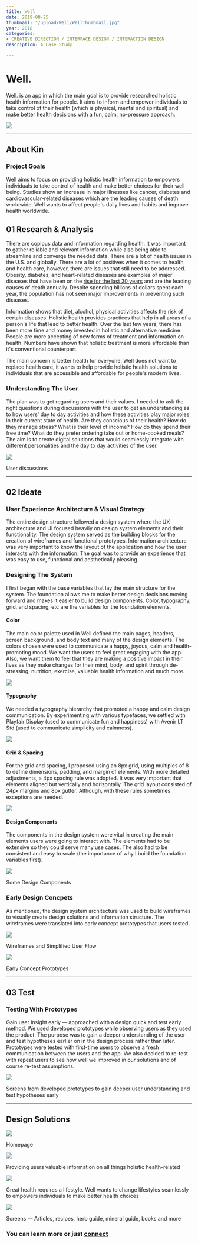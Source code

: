 ```yaml
---
title: Well
date: 2019-08-25
thumbnail: "/upload/Well/WellThumbnail.jpg"
year: 2018
categories:
- CREATIVE DIRECTION / INTERFACE DESIGN / INTERACTION DESIGN
description: A Case Study

---
```

# Well.

Well. is an app in which the main goal is to provide researched holistic health information for people. It aims to inform and empower individuals to take control of their health (which is physical, mental and spiritual) and make better health decisions with a fun, calm, no-pressure approach.

![](/upload/Well/WellThumbnail.jpg)

<hr>

## About Kin

### Project Goals

Well aims to focus on providing holistic health information to empowers individuals to take control of health and make better choices for their well being. Studies show an increase in major illnesses like cancer, diabetes and cardiovascular-related diseases which are the leading causes of death worldwide. Well wants to affect people's daily lives and habits and improve health worldwide.

## 01 Research & Analysis

There are copious data and information regarding health. It was important to gather reliable and relevant information while also being able to streamline and converge the needed data. There are a lot of health issues in the U.S. and globally. There are a lot of positives when it comes to health and health care, however, there are issues that still need to be addressed. Obesity, diabetes, and heart-related diseases are examples of major diseases that have been on the [rise for the last 30 years](https://www.americashealthrankings.org/) and are the leading causes of death annually. Despite spending billions of dollars spent each year, the population has not seen major improvements in preventing such diseases.

Information shows that diet, alcohol, physical activities affects the risk of certain diseases. Holistic health provides practices that help in all areas of a person's life that lead to better health. Over the last few years, there has been more time and money invested in holistic and alternative medicine. People are more accepting of new forms of treatment and information on health. Numbers have shown that holistic treatment is more affordable than it's conventional counterpart.  

The main concern is better health for everyone. Well does not want to replace health care, it wants to help provide holistic health solutions to individuals that are accessible and affordable for people's modern lives.
 
### Understanding The User

The plan was to get regarding users and their values. I needed to ask the right questions during discussions with the user to get an understanding as to how users' day to day activities and how these activities play major roles in their current state of health. Are they conscious of their health? How do they manage stress? What is their level of income? How do they spend their free time? What do they prefer ordering take out or home-cooked meals? The aim is to create digital solutions that would seamlessly integrate with different personalities and the day to day activities of the user.

![](/upload/Well/WellUserDiscussions.jpg)
<p class="photoInfo">
User discussions
</p>

<!-- ### Early Prototypes

Using first concepts high fidelity prototpyes early in the design process was helpful in gainning a deeper understanding of the user and how the solutions fit into their lives. Having a highly functional prototype -->

<hr>

## 02 Ideate

### User Experience Architecture & Visual Strategy

The entire design structure followed a design system where the UX architecture and UI focused heavily on design system elements and their functionality. The design system served as the building blocks for the creation of wireframes and functional prototypes. Information architecture was very important to know the layout of the application and how the user interacts with the information. The goal was to provide an experience that was easy to use, functional and aesthetically pleasing.


### Designing The System

I first began with the base variables that lay the main structure for the system. The foundation allows me to make better design decisions moving forward and makes it easier to build design components. Color, typography, grid, and spacing, etc are the variables for the foundation elements.

#### Color

The main color palette used in Well defined the main pages, headers, screen background, and body text and many of the design elements. The colors chosen were used to communicate a happy, joyous, calm and health-promoting mood. We want the users to feel great engaging with the app. Also, we want them to feel that they are making a positive impact in their lives as they make changes for their mind, body, and spirit through de-stressing, nutrition, exercise, valuable health information and much more.

![](/upload/Well/Colors.jpg)

#### Typography

We needed a typography hierarchy that promoted a happy and calm design communication. By experimenting with various typefaces, we settled with Playfair Display (used to communicate fun and happiness) with Avenir LT Std (used to communicate simplicity and calmness).

![](/upload/Well/Typography.jpg)


#### Grid & Spacing

For the grid and spacing, I proposed using an 8px grid, using multiples of 8 to define dimensions, padding, and margin of elements. With more detailed adjustments, a 4px spacing rule was adopted. It was very important that elements aligned but vertically and horizontally. The grid layout consisted of 24px margins and 8px gutter. Although, with these rules sometimes exceptions are needed.

![](/upload/Well/GridSystem.png)

#### Design Components

The components in the design system were vital in creating the main elements users were going to interact with. The elements had to be extensive so they could serve many use cases. The also had to be consistent and easy to scale (the importance of why I build the foundation variables first).

![](/upload/Well/Components.jpg)
<p class="photoInfo">
Some Design Components
</p>

### Early Design Concpets

As mentioned, the design system architecture was used to build wireframes to visually create design solutions and information structure. The wireframes were translated into early concept prototypes that users tested. 

![](/upload/Well/WireframeUserJourney.png)
<p class="photoInfo">
Wireframes and Simplified User Flow
</p>

![](/upload/Well/Prototypes.png)
<p class="photoInfo">
Early Concept Prototypes
</p>

<hr>

## 03 Test

### Testing With Prototypes

Gain user insight early — approached with a design quick and test early method. We used developed prototypes while observing users as they used the product. The purpose was to gain a deeper understanding of the user and test hypotheses earlier on in the design process rather than later. Prototypes were tested with first-time users to observe a fresh communication between the users and the app. We also decided to re-test with repeat users to see how well we improved in our solutions and of course re-test assumptions.


![](/upload/Well/TestEarly.jpg)
<p class="photoInfo">
Screens from developed prototypes to gain deeper user understanding and test hypotheses early
</p>


<hr>

## Design Solutions

![](/upload/Well/Homepage.jpg)
<p class="photoInfo">
Homepage
</p>

![](/upload/Well/InfoGuides.jpg)
<p class="photoInfo">
Providing users valuable information on all things holistic health-related
</p>

![](/upload/Well/Lifestyle.jpg)
<p class="photoInfo">
Great health requires a lifestyle. Well wants to change lifestyles seamlessly to empowers individuals to make better health choices
</p>

![](/upload/Well/WellScreens.jpg)
<p class="photoInfo">
Screens — Articles, recipes, herb guide, mineral guide, books and more
</p>

### You can learn more or just <a class="workAtag" href="mailto:fisayo.olashore@gmail.com">connect</a>